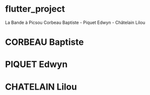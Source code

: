 # flutter_project
La Bande à Picsou
Corbeau Baptiste - Piquet Edwyn - Châtelain Lilou

# CORBEAU Baptiste
# PIQUET Edwyn
# CHATELAIN Lilou